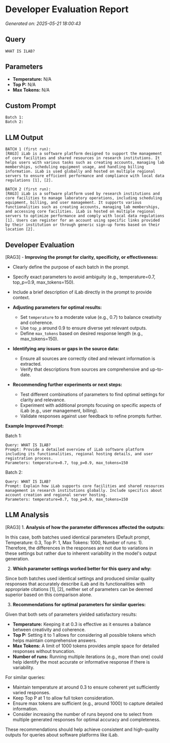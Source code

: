 # Developer Evaluation Report

*Generated on: 2025-05-21 18:00:43*

## Query
```
WHAT IS ILAB?
```

## Parameters
- **Temperature:** N/A
- **Top P:** N/A
- **Max Tokens:** N/A

## Custom Prompt
```
Batch 1: 
Batch 2: 
```

## LLM Output
```
BATCH 1 (first run):
[RAG3] iLab is a software platform designed to support the management of core facilities and shared resources in research institutions. It helps users with various tasks such as creating accounts, managing lab memberships, scheduling equipment usage, and handling billing information. iLab is used globally and hosted on multiple regional servers to ensure efficient performance and compliance with local data regulations [1], [2].

BATCH 2 (first run):
[RAG3] iLab is a software platform used by research institutions and core facilities to manage laboratory operations, including scheduling equipment, billing, and user management. It supports various functionalities such as creating accounts, managing lab memberships, and accessing core facilities. iLab is hosted on multiple regional servers to optimize performance and comply with local data regulations [1]. Users can register for an account using specific links provided by their institution or through generic sign-up forms based on their location [2].
```

## Developer Evaluation
[RAG3] - **Improving the prompt for clarity, specificity, or effectiveness:**
  - Clearly define the purpose of each batch in the prompt.
  - Specify exact parameters to avoid ambiguity (e.g., temperature=0.7, top_p=0.9, max_tokens=150).
  - Include a brief description of iLab directly in the prompt to provide context.

- **Adjusting parameters for optimal results:**
  - Set `temperature` to a moderate value (e.g., 0.7) to balance creativity and coherence.
  - Use `top_p` around 0.9 to ensure diverse yet relevant outputs.
  - Define `max_tokens` based on desired response length (e.g., max_tokens=150).

- **Identifying any issues or gaps in the source data:**
  - Ensure all sources are correctly cited and relevant information is extracted.
  - Verify that descriptions from sources are comprehensive and up-to-date.

- **Recommending further experiments or next steps:**
  - Test different combinations of parameters to find optimal settings for clarity and relevance.
  - Experiment with additional prompts focusing on specific aspects of iLab (e.g., user management, billing).
  - Validate responses against user feedback to refine prompts further.

**Example Improved Prompt:**

Batch 1:
```
Query: WHAT IS ILAB?
Prompt: Provide a detailed overview of iLab software platform including its functionalities, regional hosting details, and user registration process. 
Parameters: temperature=0.7, top_p=0.9, max_tokens=150
```

Batch 2:
```
Query: WHAT IS ILAB?
Prompt: Explain how iLab supports core facilities and shared resources management in research institutions globally. Include specifics about account creation and regional server hosting.
Parameters: temperature=0.7, top_p=0.9, max_tokens=150
```
## LLM Analysis

[RAG3] 1. **Analysis of how the parameter differences affected the outputs:**

In this case, both batches used identical parameters (Default prompt, Temperature: 0.3, Top P: 1, Max Tokens: 1000, Number of runs: 1). Therefore, the differences in the responses are not due to variations in these settings but rather due to inherent variability in the model's output generation.

2. **Which parameter settings worked better for this query and why:**

Since both batches used identical settings and produced similar quality responses that accurately describe iLab and its functionalities with appropriate citations [1], [2], neither set of parameters can be deemed superior based on this comparison alone.

3. **Recommendations for optimal parameters for similar queries:**

Given that both sets of parameters yielded satisfactory results:

- **Temperature:** Keeping it at 0.3 is effective as it ensures a balance between creativity and coherence.
- **Top P:** Setting it to 1 allows for considering all possible tokens which helps maintain comprehensive answers.
- **Max Tokens:** A limit of 1000 tokens provides ample space for detailed responses without truncation.
- **Number of runs:** Running multiple iterations (e.g., more than one) could help identify the most accurate or informative response if there is variability.

For similar queries:
- Maintain temperature at around 0.3 to ensure coherent yet sufficiently varied responses.
- Keep Top P at 1 to allow full token consideration.
- Ensure max tokens are sufficient (e.g., around 1000) to capture detailed information.
- Consider increasing the number of runs beyond one to select from multiple generated responses for optimal accuracy and completeness.

These recommendations should help achieve consistent and high-quality outputs for queries about software platforms like iLab.

